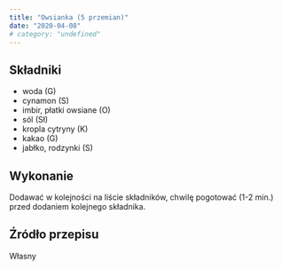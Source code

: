 ```yaml
---
title: "Owsianka (5 przemian)"
date: "2020-04-08"
# category: "undefined"
---
```


## Składniki

- woda (G)
- cynamon (S)
- imbir, płatki owsiane (O)
- sól (Sł)
- kropla cytryny (K)
- kakao (G)
- jabłko, rodzynki (S)

## Wykonanie

Dodawać w kolejności na liście składników, chwilę pogotować (1-2 min.) przed dodaniem kolejnego składnika.

## Źródło przepisu

Własny
